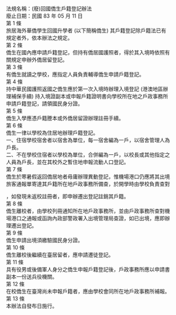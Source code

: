 法規名稱：(廢)回國僑生戶籍登記辦法  
廢止日期：民國 83 年 05 月 11 日  
第 1 條  
旅居海外華僑學生回國升學者 (以下簡稱僑生) 其戶籍登記除戶籍法已有  
規定者外，依本辦法之規定。  
第 2 條  
僑生在國內應申請戶籍登記，但持有僑居國護照者，得於其入境時依照有  
關規定申辦外僑居留登記。  
第 3 條  
有僑生就讀之學校，應指定人員負責輔導僑生申請戶籍登記。  
第 4 條  
持中華民國護照返國之僑生應於第一次入境時辦理入境登記 (港澳地區辦  
理補保手續) 持入境證副本或申報戶籍證明書向學校所在地之戶政事務所  
申請戶籍登記，請領國民身分證。  
第 5 條  
僑生入學應憑戶籍謄本或外僑居留證辦理註冊手續。  
第 6 條  
僑生一律以學校為住居地辦理戶籍登記。  
一、住宿學校宿舍者以宿舍為單位，每一宿舍編為一戶，以宿舍管理人為  
戶長。  
二、不在學校住宿者以學校為單位，合併編為一戶，以校長或其他指定之  
人員為戶長，並在其校外之暫住地申報流動人口登記。  
第 7 條  
僑生於寒暑假返回僑居地者毋庸辦理異動登記，惟機場港口仍應將其出境  
旅客通報單寄達其戶籍所在地戶政事務所備查，於開學時由學校負責查對  


，如發現未返校註冊者，即申辦遷出登記註銷其戶籍。  
第 8 條  
僑生離校者，由學校列冊通知所在地戶政事務所，並由戶政事務所查對機  
場港口之通報或函詢內政部警政署入出境管理局查證，如已出境，應即辦  
理遷出登記。  
第 9 條  
僑生申請出境須繳驗國民身分證。  
第 10 條  
僑生離校後繼續在臺居留者，應申請遷徒登記。  
第 11 條  
具有役男或後備軍人身分之僑生申報戶籍登記後，戶政事務所應以申請書  
副本一份送兵役機關。  
第 12 條  
在校僑生在臺灣尚未申報戶籍者，應由學校會同所在地戶政事務所補報。  
第 13 條  
本辦法自發布日施行。  


